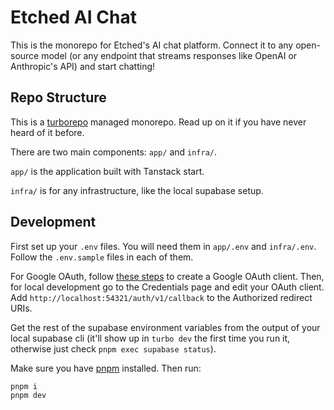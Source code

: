 # Etched AI Chat
This is the monorepo for Etched's AI chat platform. Connect it to any open-source model (or any endpoint that streams responses like OpenAI or Anthropic's API) and start chatting!

## Repo Structure
This is a [turborepo](https://turbo.build/repo/docs) managed monorepo. Read up on it if you have never heard of it before.

There are two main components: `app/` and `infra/`.

`app/` is the application built with Tanstack start.

`infra/` is for any infrastructure, like the local supabase setup.

## Development
First set up your `.env` files. You will need them in `app/.env` and `infra/.env`. Follow the `.env.sample` files in each of them.

For Google OAuth, follow [these steps](https://supabase.com/docs/guides/auth/social-login/auth-google) to create a Google OAuth client. Then, for local development go to the Credentials page and edit your OAuth client. Add `http://localhost:54321/auth/v1/callback` to the Authorized redirect URIs.

Get the rest of the supabase environment variables from the output of your local supabase cli (it'll show up in `turbo dev` the first time you run it, otherwise just check `pnpm exec supabase status`).

Make sure you have [pnpm](https://pnpm.io/) installed. Then run:
```
pnpm i
pnpm dev
```
